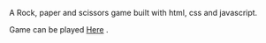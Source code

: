 A Rock, paper and scissors game built with html, css and javascript.

Game can be played [Here](https://jamesamoore.github.io/Rock-paper-scissors/) .
